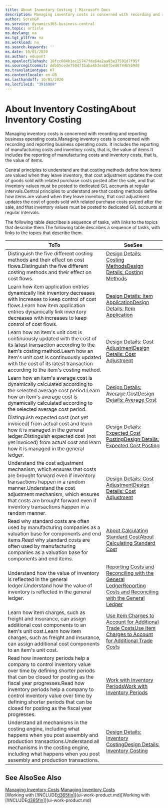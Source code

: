 ```yaml
---
title: About Inventory Costing | Microsoft Docs
description: Managing inventory costs is concerned with recording and reporting business operating costs. It includes the reporting of manufacturing costs and inventory costs, that is, the value of items.
author: SorenGP
ms.service: dynamics365-business-central
ms.topic: article
ms.devlang: na
ms.tgt_pltfrm: na
ms.workload: na
ms.search.keywords: ''
ms.date: 10/01/2020
ms.author: edupont
ms.openlocfilehash: 18fcc084b1ac15747fde64a2aa93e37591d7f95f
ms.sourcegitcommit: ddbb5cede750df1baba4b3eab8fbed6744b5b9d6
ms.translationtype: HT
ms.contentlocale: en-GB
ms.lasthandoff: 10/01/2020
ms.locfileid: "3916908"
---
```

# <a name="about-inventory-costing"></a><span data-ttu-id="c68ff-104">About Inventory Costing</span><span class="sxs-lookup"><span data-stu-id="c68ff-104">About Inventory Costing</span></span>
<span data-ttu-id="c68ff-105">Managing inventory costs is concerned with recording and reporting business operating costs.</span><span class="sxs-lookup"><span data-stu-id="c68ff-105">Managing inventory costs is concerned with recording and reporting business operating costs.</span></span> <span data-ttu-id="c68ff-106">It includes the reporting of manufacturing costs and inventory costs, that is, the value of items.</span><span class="sxs-lookup"><span data-stu-id="c68ff-106">It includes the reporting of manufacturing costs and inventory costs, that is, the value of items.</span></span>  

 <span data-ttu-id="c68ff-107">Central principles to understand are that costing methods define how items are valued when they leave inventory, that cost adjustment updates the cost of goods sold with related purchase costs posted after the sale, and that inventory values must be posted to dedicated G/L accounts at regular intervals.</span><span class="sxs-lookup"><span data-stu-id="c68ff-107">Central principles to understand are that costing methods define how items are valued when they leave inventory, that cost adjustment updates the cost of goods sold with related purchase costs posted after the sale, and that inventory values must be posted to dedicated G/L accounts at regular intervals.</span></span>  

 <span data-ttu-id="c68ff-108">The following table describes a sequence of tasks, with links to the topics that describe them.</span><span class="sxs-lookup"><span data-stu-id="c68ff-108">The following table describes a sequence of tasks, with links to the topics that describe them.</span></span>   

|<span data-ttu-id="c68ff-109">**To**</span><span class="sxs-lookup"><span data-stu-id="c68ff-109">**To**</span></span>|<span data-ttu-id="c68ff-110">**See**</span><span class="sxs-lookup"><span data-stu-id="c68ff-110">**See**</span></span>|  
|------------|-------------|  
|<span data-ttu-id="c68ff-111">Distinguish the five different costing methods and their effect on cost flows.</span><span class="sxs-lookup"><span data-stu-id="c68ff-111">Distinguish the five different costing methods and their effect on cost flows.</span></span>|[<span data-ttu-id="c68ff-112">Design Details: Costing Methods</span><span class="sxs-lookup"><span data-stu-id="c68ff-112">Design Details: Costing Methods</span></span>](design-details-costing-methods.md)|  
|<span data-ttu-id="c68ff-113">Learn how item application entries dynamically link inventory decreases with increases to keep control of cost flows.</span><span class="sxs-lookup"><span data-stu-id="c68ff-113">Learn how item application entries dynamically link inventory decreases with increases to keep control of cost flows.</span></span>|[<span data-ttu-id="c68ff-114">Design Details: Item Application</span><span class="sxs-lookup"><span data-stu-id="c68ff-114">Design Details: Item Application</span></span>](design-details-item-application.md)|  
|<span data-ttu-id="c68ff-115">Learn how an item's unit cost is continuously updated with the cost of its latest transaction according to the item's costing method.</span><span class="sxs-lookup"><span data-stu-id="c68ff-115">Learn how an item's unit cost is continuously updated with the cost of its latest transaction according to the item's costing method.</span></span>|[<span data-ttu-id="c68ff-116">Design Details: Cost Adjustment</span><span class="sxs-lookup"><span data-stu-id="c68ff-116">Design Details: Cost Adjustment</span></span>](design-details-cost-adjustment.md)|  
|<span data-ttu-id="c68ff-117">Learn how an item's average cost is dynamically calculated according to the selected average cost period.</span><span class="sxs-lookup"><span data-stu-id="c68ff-117">Learn how an item's average cost is dynamically calculated according to the selected average cost period.</span></span>|[<span data-ttu-id="c68ff-118">Design Details: Average Cost</span><span class="sxs-lookup"><span data-stu-id="c68ff-118">Design Details: Average Cost</span></span>](design-details-average-cost.md)|  
|<span data-ttu-id="c68ff-119">Distinguish expected cost (not yet invoiced) from actual cost and learn how it is managed in the general ledger.</span><span class="sxs-lookup"><span data-stu-id="c68ff-119">Distinguish expected cost (not yet invoiced) from actual cost and learn how it is managed in the general ledger.</span></span>|[<span data-ttu-id="c68ff-120">Design Details: Expected Cost Posting</span><span class="sxs-lookup"><span data-stu-id="c68ff-120">Design Details: Expected Cost Posting</span></span>](design-details-expected-cost-posting.md)|  
|<span data-ttu-id="c68ff-121">Understand the cost adjustment mechanism, which ensures that costs are brought forward even if inventory transactions happen in a random manner.</span><span class="sxs-lookup"><span data-stu-id="c68ff-121">Understand the cost adjustment mechanism, which ensures that costs are brought forward even if inventory transactions happen in a random manner.</span></span>|[<span data-ttu-id="c68ff-122">Design Details: Cost Adjustment</span><span class="sxs-lookup"><span data-stu-id="c68ff-122">Design Details: Cost Adjustment</span></span>](design-details-cost-adjustment.md)|  
|<span data-ttu-id="c68ff-123">Read why standard costs are often used by manufacturing companies as a valuation base for components and end items.</span><span class="sxs-lookup"><span data-stu-id="c68ff-123">Read why standard costs are often used by manufacturing companies as a valuation base for components and end items.</span></span>|[<span data-ttu-id="c68ff-124">About Calculating Standard Cost</span><span class="sxs-lookup"><span data-stu-id="c68ff-124">About Calculating Standard Cost</span></span>](finance-about-calculating-standard-cost.md)|  
|<span data-ttu-id="c68ff-125">Understand how the value of inventory is reflected in the general ledger.</span><span class="sxs-lookup"><span data-stu-id="c68ff-125">Understand how the value of inventory is reflected in the general ledger.</span></span>|[<span data-ttu-id="c68ff-126">Reporting Costs and Reconciling with the General Ledger</span><span class="sxs-lookup"><span data-stu-id="c68ff-126">Reporting Costs and Reconciling with the General Ledger</span></span>](finance-report-costs-and-reconcile-with-the-general-ledger.md)|  
|<span data-ttu-id="c68ff-127">Learn how item charges, such as freight and insurance, can assign additional cost components to an item's unit cost.</span><span class="sxs-lookup"><span data-stu-id="c68ff-127">Learn how item charges, such as freight and insurance, can assign additional cost components to an item's unit cost.</span></span>|[<span data-ttu-id="c68ff-128">Use Item Charges to Account for Additional Trade Costs</span><span class="sxs-lookup"><span data-stu-id="c68ff-128">Use Item Charges to Account for Additional Trade Costs</span></span>](payables-how-assign-item-charges.md)|  
|<span data-ttu-id="c68ff-129">Read how inventory periods help a company to control inventory value over time by defining shorter periods that can be closed for posting as the fiscal year progresses.</span><span class="sxs-lookup"><span data-stu-id="c68ff-129">Read how inventory periods help a company to control inventory value over time by defining shorter periods that can be closed for posting as the fiscal year progresses.</span></span>|[<span data-ttu-id="c68ff-130">Work with Inventory Periods</span><span class="sxs-lookup"><span data-stu-id="c68ff-130">Work with Inventory Periods</span></span>](finance-how-to-work-with-inventory-periods.md)|  
|<span data-ttu-id="c68ff-131">Understand all mechanisms in the costing engine, including what happens when you post assembly and production transactions.</span><span class="sxs-lookup"><span data-stu-id="c68ff-131">Understand all mechanisms in the costing engine, including what happens when you post assembly and production transactions.</span></span>|[<span data-ttu-id="c68ff-132">Design Details: Inventory Costing</span><span class="sxs-lookup"><span data-stu-id="c68ff-132">Design Details: Inventory Costing</span></span>](design-details-inventory-costing.md)|  

## <a name="see-also"></a><span data-ttu-id="c68ff-133">See Also</span><span class="sxs-lookup"><span data-stu-id="c68ff-133">See Also</span></span>
<span data-ttu-id="c68ff-134">[Managing Inventory Costs](finance-manage-inventory-costs.md)  </span><span class="sxs-lookup"><span data-stu-id="c68ff-134">[Managing Inventory Costs](finance-manage-inventory-costs.md)  </span></span>  
<span data-ttu-id="c68ff-135">[Working with [!INCLUDE[d365fin](includes/d365fin_md.md)]](ui-work-product.md)</span><span class="sxs-lookup"><span data-stu-id="c68ff-135">[Working with [!INCLUDE[d365fin](includes/d365fin_md.md)]](ui-work-product.md)</span></span>
